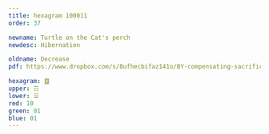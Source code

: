 ```yaml
---
title: hexagram 100011
order: 37

newname: Turtle on the Cat's perch
newdesc: Hibernation

oldname: Decrease
pdf: https://www.dropbox.com/s/8ufhecbifaz141o/BY-compensating-sacrifice.pdf?dl=0

hexagram: ䷨
upper: ☶
lower: ☱
red: 10
green: 01
blue: 01
---
```

